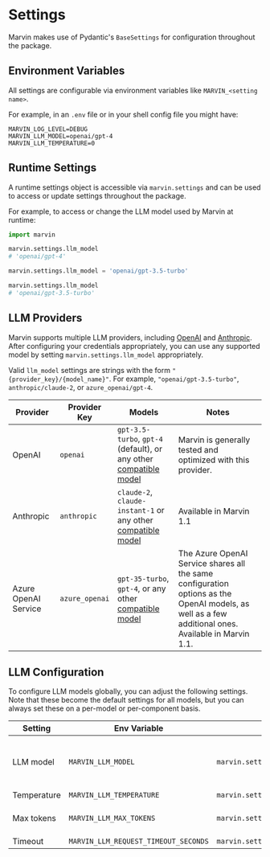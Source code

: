 # Settings

Marvin makes use of Pydantic's `BaseSettings` for configuration throughout the package.

## Environment Variables
All settings are configurable via environment variables like `MARVIN_<setting name>`.

For example, in an `.env` file or in your shell config file you might have:
```shell
MARVIN_LOG_LEVEL=DEBUG
MARVIN_LLM_MODEL=openai/gpt-4
MARVIN_LLM_TEMPERATURE=0
```

## Runtime Settings
A runtime settings object is accessible via `marvin.settings` and can be used to access or update settings throughout the package.

For example, to access or change the LLM model used by Marvin at runtime:
```python
import marvin

marvin.settings.llm_model
# 'openai/gpt-4'

marvin.settings.llm_model = 'openai/gpt-3.5-turbo'

marvin.settings.llm_model
# 'openai/gpt-3.5-turbo'
```

## LLM Providers

Marvin supports multiple LLM providers, including [OpenAI](/src/docs/configuration/openai) and [Anthropic]((/src/docs/configuration/anthropic)). After configuring your credentials appropriately, you can use any supported model by setting `marvin.settings.llm_model` appropriately. 

Valid `llm_model` settings are strings with the form `"{provider_key}/{model_name}"`. For example, `"openai/gpt-3.5-turbo"`, `anthropic/claude-2`, or `azure_openai/gpt-4`.


| Provider | Provider Key | Models | Notes |
| --- | --- | --- | --- |
| OpenAI | `openai` | `gpt-3.5-turbo`, `gpt-4` (default), or any other [compatible model](https://platform.openai.com/docs/models/) | Marvin is generally tested and optimized with this provider. |
| Anthropic | `anthropic` | `claude-2`, `claude-instant-1` or any other [compatible model](https://docs.anthropic.com/claude/reference/selecting-a-model) | Available in Marvin 1.1|
| Azure OpenAI Service | `azure_openai` | `gpt-35-turbo`, `gpt-4`, or any other [compatible model](https://learn.microsoft.com/en-us/azure/ai-services/openai/concepts/models) | The Azure OpenAI Service shares all the same configuration options as the OpenAI models, as well as a few additional ones. Available in Marvin 1.1.  | 

## LLM Configuration

To configure LLM models globally, you can adjust the following settings. Note that these become the default settings for all models, but you can always set these on a per-model or per-component basis.

| Setting | Env Variable | Runtime Variable | Default | Notes |
| --- | --- | --- |  :---: | --- |
| LLM model | `MARVIN_LLM_MODEL` | `marvin.settings.llm_model` | `openai/gpt-3.5-turbo` | Set the model as `{provider}/{model}`. Defaults to OpenAI's GPT-3.5 model. |
| Temperature | `MARVIN_LLM_TEMPERATURE` | `marvin.settings.llm_temperature` | 0.8 | |
| Max tokens | `MARVIN_LLM_MAX_TOKENS` | `marvin.settings.llm_max_tokens` | 1500 | The maximum number of tokens in a model completion |
| Timeout | `MARVIN_LLM_REQUEST_TIMEOUT_SECONDS` | `marvin.settings.llm_request_timeout_seconds` | 600.0 ||